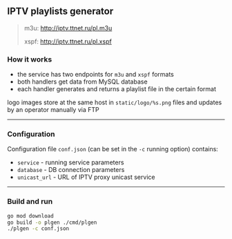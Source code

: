 ## IPTV playlists generator

> m3u: http://iptv.ttnet.ru/pl.m3u
>
> xspf: http://iptv.ttnet.ru/pl.xspf

### How it works

- the service has two endpoints for `m3u` and `xspf` formats
- both handlers get data from MySQL database
- each handler generates and returns a playlist file in the certain format

logo images store at the same host in `static/logo/%s.png` files and updates by an operator manually via FTP
___
### Configuration

Configuration file `conf.json` (can be set in the `-c` running option) contains:

- `service` - running service parameters
- `database` - DB connection parameters
- `unicast_url` - URL of IPTV proxy unicast service

___
### Build and run
```bash
go mod download
go build -o plgen ./cmd/plgen
./plgen -c conf.json
```
